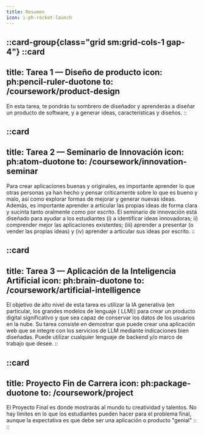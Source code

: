```yaml
---
title: Resumen
icon: i-ph-rocket-launch
---
```



::card-group{class="grid sm:grid-cols-1 gap-4"}
::card
---
title: Tarea 1 — Diseño de producto
icon: ph:pencil-ruler-duotone
to: /coursework/product-design
---
En esta tarea, te pondrás tu sombrero de diseñador y aprenderás a diseñar un producto de software, y a generar ideas,
características y diseños.
::

::card
---
title: Tarea 2 — Seminario de Innovación
icon: ph:atom-duotone
to: /coursework/innovation-seminar
---
Para crear aplicaciones buenas y originales, es importante aprender lo que otras personas ya han hecho y pensar
críticamente sobre lo que es bueno y malo, así como explorar formas de mejorar y generar nuevas ideas. Además, es
importante aprender a articular las propias ideas de forma clara y sucinta tanto oralmente como por escrito. El
seminario de innovación está diseñado para ayudar a los estudiantes (i) a identificar ideas innovadoras; ii) comprender
mejor las aplicaciones existentes; (iii) aprender a presentar (o vender las propias ideas) y (iv) aprender a articular
sus ideas por escrito.
::

::card
---
title: Tarea 3 — Aplicación de la Inteligencia Artificial
icon: ph:brain-duotone
to: /coursework/artificial-intelligence
---
El objetivo de alto nivel de esta tarea es utilizar la IA generativa (en particular, los grandes modelos de lenguaje (
LLM)) para crear un producto digital significativo y que sea capaz de conservar los datos de los usuarios en la nube. Su
tarea consiste en demostrar que puede crear una aplicación web que se integre con los servicios de LLM mediante
indicaciones bien diseñadas. Puede utilizar cualquier lenguaje de backend y/o marco de trabajo que desee.
::

::card
---
title: Proyecto Fin de Carrera
icon: ph:package-duotone
to: /coursework/project
---
El Proyecto Final es donde mostrarás al mundo tu creatividad y talentos. No hay límites en lo que los estudiantes pueden
hacer para el problema final, aunque la expectativa es que debe ser una aplicación o producto "genial"
::
::

